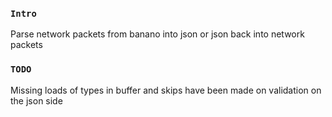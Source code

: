 
### `Intro`
Parse network packets from banano into json or json back into network packets

### `TODO`
Missing loads of types in buffer and skips have been made on validation on the json side
